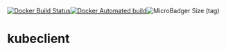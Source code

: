 [![Docker Build Status](https://img.shields.io/docker/build/mgckind/kubeclient.svg)](https://hub.docker.com/r/mgckind/kubeclient/)[![Docker Automated build](https://img.shields.io/docker/automated/mgckind/kubeclient.svg)](https://hub.docker.com/r/mgckind/kubeclient/)![MicroBadger Size (tag)](https://img.shields.io/microbadger/image-size/mgckind/kubeclient.svg)

# kubeclient
